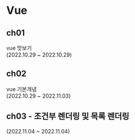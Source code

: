 # Vue

## ch01
vue 맛보기 <br>
(2022.10.29 ~ 2022.10.29)

## ch02
vue 기본개념 <br>
(2022.10.29 ~ 2022.11.03)

## ch03 - 조건부 렌더링 및 목록 렌더링 <br>
(2022.11.04 ~ 2022.11.04)
